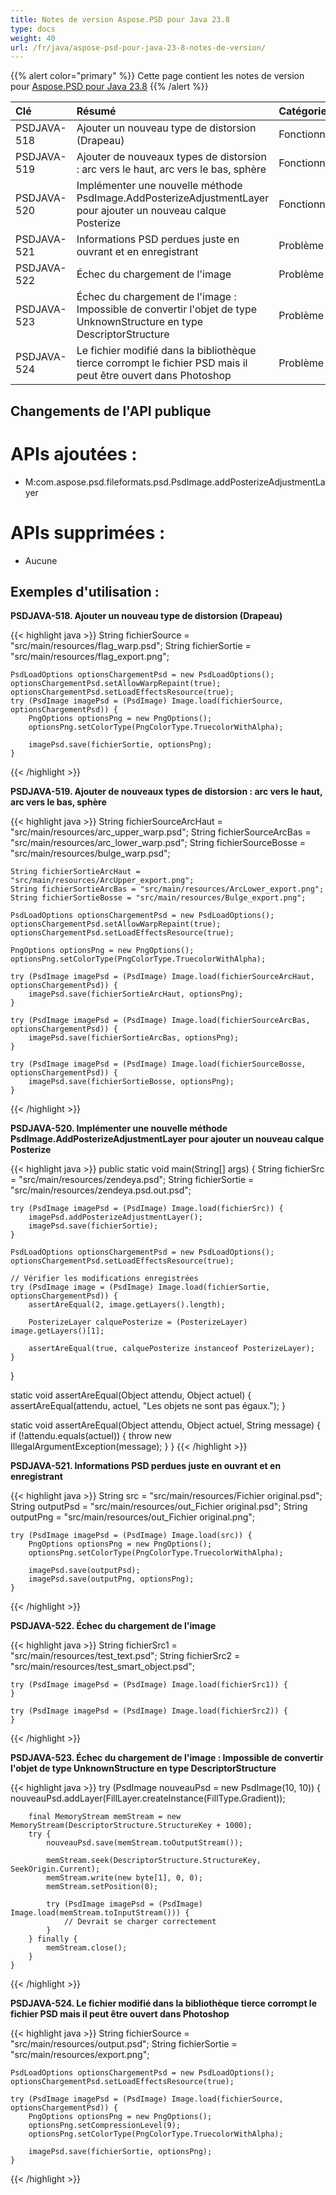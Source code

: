 ```yaml
---
title: Notes de version Aspose.PSD pour Java 23.8
type: docs
weight: 40
url: /fr/java/aspose-psd-pour-java-23-8-notes-de-version/
---
```


{{% alert color="primary" %}} Cette page contient les notes de version pour [Aspose.PSD pour Java 23.8](https://downloads.aspose.com/psd/java/new-releases/aspose.psd-for-java-23.8/) {{% /alert %}}

| **Clé**     | **Résumé**                                                                                                                                      | **Catégorie** |
|:------------|:-------------------------------------------------------------------------------------------------------------------------------------------------|:-------------|
| PSDJAVA-518 | Ajouter un nouveau type de distorsion (Drapeau)                                                                                                  |    Fonctionnalité   |
| PSDJAVA-519 | Ajouter de nouveaux types de distorsion : arc vers le haut, arc vers le bas, sphère                                                              |    Fonctionnalité   |
| PSDJAVA-520 | Implémenter une nouvelle méthode PsdImage.AddPosterizeAdjustmentLayer pour ajouter un nouveau calque Posterize                                    |    Fonctionnalité   |
| PSDJAVA-521 | Informations PSD perdues juste en ouvrant et en enregistrant                                                                                     |      Problème     |
| PSDJAVA-522 | Échec du chargement de l'image                                                                                                                  |      Problème     |
| PSDJAVA-523 | Échec du chargement de l'image : Impossible de convertir l'objet de type UnknownStructure en type DescriptorStructure                           |      Problème     |
| PSDJAVA-524 | Le fichier modifié dans la bibliothèque tierce corrompt le fichier PSD mais il peut être ouvert dans Photoshop                                  |      Problème     |

## **Changements de l'API publique**
# **APIs ajoutées :**

- M:com.aspose.psd.fileformats.psd.PsdImage.addPosterizeAdjustmentLayer

# **APIs supprimées :**

- Aucune

## **Exemples d'utilisation :**

**PSDJAVA-518. Ajouter un nouveau type de distorsion (Drapeau)**

{{< highlight java >}}
    String fichierSource = "src/main/resources/flag_warp.psd";
    String fichierSortie = "src/main/resources/flag_export.png";

    PsdLoadOptions optionsChargementPsd = new PsdLoadOptions();
    optionsChargementPsd.setAllowWarpRepaint(true);
    optionsChargementPsd.setLoadEffectsResource(true);
    try (PsdImage imagePsd = (PsdImage) Image.load(fichierSource, optionsChargementPsd)) {
        PngOptions optionsPng = new PngOptions();
        optionsPng.setColorType(PngColorType.TruecolorWithAlpha);

        imagePsd.save(fichierSortie, optionsPng);
    }
{{< /highlight >}}

**PSDJAVA-519. Ajouter de nouveaux types de distorsion : arc vers le haut, arc vers le bas, sphère**

{{< highlight java >}}
    String fichierSourceArcHaut = "src/main/resources/arc_upper_warp.psd";
    String fichierSourceArcBas = "src/main/resources/arc_lower_warp.psd";
    String fichierSourceBosse = "src/main/resources/bulge_warp.psd";

    String fichierSortieArcHaut = "src/main/resources/ArcUpper_export.png";
    String fichierSortieArcBas = "src/main/resources/ArcLower_export.png";
    String fichierSortieBosse = "src/main/resources/Bulge_export.png";

    PsdLoadOptions optionsChargementPsd = new PsdLoadOptions();
    optionsChargementPsd.setAllowWarpRepaint(true);
    optionsChargementPsd.setLoadEffectsResource(true);

    PngOptions optionsPng = new PngOptions();
    optionsPng.setColorType(PngColorType.TruecolorWithAlpha);

    try (PsdImage imagePsd = (PsdImage) Image.load(fichierSourceArcHaut, optionsChargementPsd)) {
        imagePsd.save(fichierSortieArcHaut, optionsPng);
    }

    try (PsdImage imagePsd = (PsdImage) Image.load(fichierSourceArcBas, optionsChargementPsd)) {
        imagePsd.save(fichierSortieArcBas, optionsPng);
    }

    try (PsdImage imagePsd = (PsdImage) Image.load(fichierSourceBosse, optionsChargementPsd)) {
        imagePsd.save(fichierSortieBosse, optionsPng);
    }
{{< /highlight >}}

**PSDJAVA-520. Implémenter une nouvelle méthode PsdImage.AddPosterizeAdjustmentLayer pour ajouter un nouveau calque Posterize**

{{< highlight java >}}
public static void main(String[] args) {
    String fichierSrc = "src/main/resources/zendeya.psd";
    String fichierSortie = "src/main/resources/zendeya.psd.out.psd";

    try (PsdImage imagePsd = (PsdImage) Image.load(fichierSrc)) {
        imagePsd.addPosterizeAdjustmentLayer();
        imagePsd.save(fichierSortie);
    }

    PsdLoadOptions optionsChargementPsd = new PsdLoadOptions();
    optionsChargementPsd.setLoadEffectsResource(true);

    // Vérifier les modifications enregistrées
    try (PsdImage image = (PsdImage) Image.load(fichierSortie, optionsChargementPsd)) {
        assertAreEqual(2, image.getLayers().length);

        PosterizeLayer calquePosterize = (PosterizeLayer) image.getLayers()[1];

        assertAreEqual(true, calquePosterize instanceof PosterizeLayer);
    }
}

static void assertAreEqual(Object attendu, Object actuel) {
    assertAreEqual(attendu, actuel, "Les objets ne sont pas égaux.");
}

static void assertAreEqual(Object attendu, Object actuel, String message) {
    if (!attendu.equals(actuel)) {
        throw new IllegalArgumentException(message);
    }
}
{{< /highlight >}}

**PSDJAVA-521. Informations PSD perdues juste en ouvrant et en enregistrant**

{{< highlight java >}}
    String src = "src/main/resources/Fichier original.psd";
    String outputPsd = "src/main/resources/out_Fichier original.psd";
    String outputPng = "src/main/resources/out_Fichier original.png";

    try (PsdImage imagePsd = (PsdImage) Image.load(src)) {
        PngOptions optionsPng = new PngOptions();
        optionsPng.setColorType(PngColorType.TruecolorWithAlpha);

        imagePsd.save(outputPsd);
        imagePsd.save(outputPng, optionsPng);
    }
{{< /highlight >}}

**PSDJAVA-522. Échec du chargement de l'image**

{{< highlight java >}}
    String fichierSrc1 = "src/main/resources/test_text.psd";
    String fichierSrc2 = "src/main/resources/test_smart_object.psd";

    try (PsdImage imagePsd = (PsdImage) Image.load(fichierSrc1)) {
    }

    try (PsdImage imagePsd = (PsdImage) Image.load(fichierSrc2)) {
    }
{{< /highlight >}}

**PSDJAVA-523. Échec du chargement de l'image : Impossible de convertir l'objet de type UnknownStructure en type DescriptorStructure**

{{< highlight java >}}
   try (PsdImage nouveauPsd = new PsdImage(10, 10)) {
        nouveauPsd.addLayer(FillLayer.createInstance(FillType.Gradient));

        final MemoryStream memStream = new MemoryStream(DescriptorStructure.StructureKey + 1000);
        try {
            nouveauPsd.save(memStream.toOutputStream());

            memStream.seek(DescriptorStructure.StructureKey, SeekOrigin.Current);
            memStream.write(new byte[1], 0, 0);
            memStream.setPosition(0);

            try (PsdImage imagePsd = (PsdImage) Image.load(memStream.toInputStream())) {
                // Devrait se charger correctement
            }
        } finally {
            memStream.close();
        }
    }
{{< /highlight >}}

**PSDJAVA-524. Le fichier modifié dans la bibliothèque tierce corrompt le fichier PSD mais il peut être ouvert dans Photoshop**

{{< highlight java >}}
    String fichierSource = "src/main/resources/output.psd";
    String fichierSortie = "src/main/resources/export.png";

    PsdLoadOptions optionsChargementPsd = new PsdLoadOptions();
    optionsChargementPsd.setLoadEffectsResource(true);

    try (PsdImage imagePsd = (PsdImage) Image.load(fichierSource, optionsChargementPsd)) {
        PngOptions optionsPng = new PngOptions();
        optionsPng.setCompressionLevel(9);
        optionsPng.setColorType(PngColorType.TruecolorWithAlpha);

        imagePsd.save(fichierSortie, optionsPng);
    }
{{< /highlight >}}
